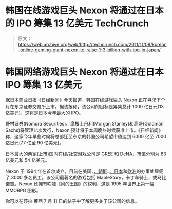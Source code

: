 # 韩国在线游戏巨头 Nexon 将通过在日本的 IPO 筹集 13 亿美元 TechCrunch

> 原文：<https://web.archive.org/web/http://techcrunch.com/2011/11/08/korean-online-gaming-giant-nexon-to-raise-1-3-billion-with-ipo-in-japan/>

# 韩国网络游戏巨头 Nexon 将通过在日本 IPO 筹集 13 亿美元

据日本商业日报《日经新闻》今天报道，韩国在线游戏巨头 Nexon 正在寻求下个月在东京证券交易所上市。据该报称，该公司的目标是筹集总计 1000 亿日元(13 亿美元)，这将是日本今年最大的 IPO。

野村证券(Nomura Securities)、摩根士丹利(Morgan Stanley)和高盛(Goldman Sachs)将管理此次发行，Nexon 预计将于本周晚些时候获准上市。《日经新闻》称，这家今年早些时候将总部迁至东京的韩国公司希望市值达到 6000 亿至 7000 亿日元(77 亿至 90 亿美元)。

日本最大的两家(上市)国内在线/社交游戏公司是 GREE 和 DeNA，市值分别为 83 亿美元和 54 亿美元。

Nexon 于 1994 年在首尔成立，目前在美国、[、朝鲜](https://web.archive.org/web/20230203150913/http://www.nexon.com/home/index.aspx)、[、日本](https://web.archive.org/web/20230203150913/http://www.nexon.co.jp/)和[欧洲](https://web.archive.org/web/20230203150913/http://en.nexoneu.com/NXEU.aspx?PART=/Main)的办事处雇佣了 3000 多名员工。该公司最著名的游戏包括 MapleStory，卡丁车骑士，或马比诺吉。Nexon 还拥有吹嘘《风的王国》的权利，这是 1995 年世界上第一幅 MMORPG 图形。

你可以在莎拉·莱西 7 月 11 日的帖子中了解更多关于该公司的信息。